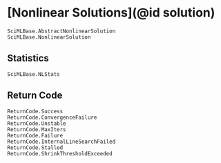 # [Nonlinear Solutions](@id solution)

```@docs
SciMLBase.AbstractNonlinearSolution
SciMLBase.NonlinearSolution
```

## Statistics

```@docs
SciMLBase.NLStats
```

## Return Code

```@docs
ReturnCode.Success
ReturnCode.ConvergenceFailure
ReturnCode.Unstable
ReturnCode.MaxIters
ReturnCode.Failure
ReturnCode.InternalLineSearchFailed
ReturnCode.Stalled
ReturnCode.ShrinkThresholdExceeded
```
